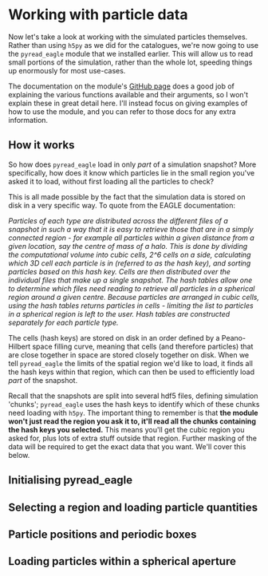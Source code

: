 # Working with particle data

Now let's take a look at working with the simulated particles themselves. Rather than using `h5py` as we did for the catalogues, we're now going to use the `pyread_eagle` module that we installed earlier. This will allow us to read small portions of the simulation, rather than the whole lot, speeding things up enormously for most use-cases.

The documentation on the module's [GitHub page](https://github.com/kyleaoman/pyread_eagle) does a good job of explaining the various functions available and their arguments, so I won't explain these in great detail here. I'll instead focus on giving examples of how to use the module, and you can refer to those docs for any extra information.

## How it works

So how does `pyread_eagle` load in only _part_ of a simulation snapshot? More specifically, how does it know which particles lie in the small region you've asked it to load, without first loading all the particles to check?

This is all made possible by the fact that the simulation data is stored on disk in a very specific way. To quote from the EAGLE documentation:

_Particles of each type are distributed across the different files of a snapshot in such a way that it is easy to retrieve those that are in a simply connected region - for example all particles within a given distance from a  given  location, say the centre of mass of a halo. This is done by dividing the computational volume into cubic cells, 2^6 cells on a side, calculating which 3D cell each particle is in (referred to as the hash key), and sorting particles based on this hash key. Cells are then distributed over the individual files that make up a single snapshot. The hash tables allow one to determine which files need reading to retrieve all particles in a spherical region around a given centre. Because particles are arranged in cubic cells, using the hash tables returns particles in cells - limiting the list to particles in a spherical region is left to the user.  Hash tables are constructed separately for each particle type._

The cells (hash keys) are stored on disk in an order defined by a Peano-Hilbert space filling curve, meaning that cells (and therefore particles) that are close together in space are stored closely together on disk. When we tell `pyread_eagle` the limits of the spatial region we'd like to load, it finds all the hash keys within that region, which can then be used to efficiently load _part_ of the snapshot.

Recall that the snapshots are split into several hdf5 files, defining simulation 'chunks'; `pyread_eagle` uses the hash keys to identify which of these chunks need loading with `h5py`. The important thing to remember is that **the module won't just read the region you ask it to, it'll read all the chunks containing the hash keys you selected.** This means you'll get the cubic region you asked for, plus lots of extra stuff outside that region. Further masking of the data will be required to get the exact data that you want. We'll cover this below.

## Initialising pyread_eagle

## Selecting a region and loading particle quantities

## Particle positions and periodic boxes

## Loading particles within a spherical aperture
